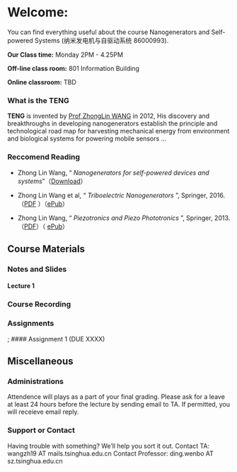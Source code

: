# Welcome:

You can find everything useful about the course Nanogenerators and Self-powered Systems (纳米发电机与自驱动系统 86000993).

**Our Class time:** Monday 2PM - 4.25PM

**Off-line class room:** 801 Information Building

**Online classroom:** TBD

### What is the TENG

**TENG** is invented by [Prof ZhongLin WANG](http://www.nanoscience.gatech.edu/group/Current%20Members/Group%20Leader/Zhong%20Lin%20Wang.php) in 2012, His discovery and breakthroughs in developing nanogenerators establish the principle and technological road map for harvesting mechanical energy from environment and biological systems for powering mobile sensors ...

### Reccomend Reading

- Zhong Lin Wang, “ _Nanogenerators for self-powered devices and systems_”（[Download](https://smartech.gatech.edu/handle/1853/39262)）

- Zhong Lin Wang et al, “ _Triboelectric Nanogenerators_ ”,  Springer, 2016.（[PDF](https://cloud.tsinghua.edu.cn/f/2af5baf37ef14af68432/?dl=1) ）（[ePub](https://cloud.tsinghua.edu.cn/f/8d917eb044c241e19867/?dl=1)）

- Zhong Lin Wang, “ _Piezotronics and Piezo Phototronics_ ”,  Springer, 2013.（[PDF](https://cloud.tsinghua.edu.cn/f/84cba97b3b234cdf9fa8/?dl=1)）（ [ePub](https://cloud.tsinghua.edu.cn/f/fc3817946ec548168f9a/?dl=1)）

## Course Materials

### Notes and Slides

#### Lecture 1

### Course Recording

### Assignments

; #### Assignment 1 (DUE XXXX)

## Miscellaneous

### Administrations

Attendence will plays as a part of your final grading. Please ask for a leave at least 24 hours before the lecture by sending email to TA. If permitted, you will receieve email reply.

### Support or Contact

Having trouble with something? We’ll help you sort it out.
Contact TA: wangzh19 AT mails.tsinghua.edu.cn
Contact Professor:  ding.wenbo AT sz.tsinghua.edu.cn